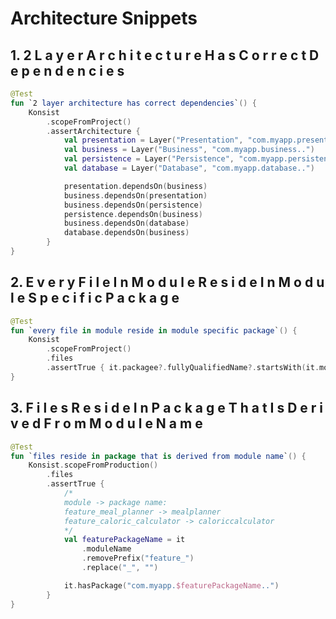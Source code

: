 # Architecture Snippets

## 1. 2   L a y e r   A r c h i t e c t u r e   H a s   C o r r e c t   D e p e n d e n c i e s

```kotlin
@Test
fun `2 layer architecture has correct dependencies`() {
    Konsist
        .scopeFromProject()
        .assertArchitecture {
            val presentation = Layer("Presentation", "com.myapp.presentation..")
            val business = Layer("Business", "com.myapp.business..")
            val persistence = Layer("Persistence", "com.myapp.persistence..")
            val database = Layer("Database", "com.myapp.database..")

            presentation.dependsOn(business)
            business.dependsOn(presentation)
            business.dependsOn(persistence)
            persistence.dependsOn(business)
            business.dependsOn(database)
            database.dependsOn(business)
        }
}
```

## 2. E v e r y   F i l e   I n   M o d u l e   R e s i d e   I n   M o d u l e   S p e c i f i c   P a c k a g e

```kotlin
@Test
fun `every file in module reside in module specific package`() {
    Konsist
        .scopeFromProject()
        .files
        .assertTrue { it.packagee?.fullyQualifiedName?.startsWith(it.moduleName) }
}
```

## 3. F i l e s   R e s i d e   I n   P a c k a g e   T h a t   I s   D e r i v e d   F r o m   M o d u l e   N a m e

```kotlin
@Test
fun `files reside in package that is derived from module name`() {
    Konsist.scopeFromProduction()
        .files
        .assertTrue {
            /*
            module -> package name:
            feature_meal_planner -> mealplanner
            feature_caloric_calculator -> caloriccalculator
            */
            val featurePackageName = it
                .moduleName
                .removePrefix("feature_")
                .replace("_", "")

            it.hasPackage("com.myapp.$featurePackageName..")
        }
}
```

